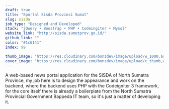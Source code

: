 ```yaml
---
draft: true
title: "Eportal Sisda Provinsi Sumut"
slug: sisda
job_type: "Designed and Developed"
stack: "jQuery • Boostrap • PHP • Codeingiter • Mysql"
website_link: "http://sisda.sumutprov.go.id/"
github_link: ""
color: "#1c6141"
index: 99

thumb_image: "https://res.cloudinary.com/bonzdev/image/upload/w_1000,ar_16:9,c_fill/v1622111359/mockup_crop/sisda_crop_nt32jn.png"
cover_image: "https://res.cloudinary.com/bonzdev/image/upload/c_thumb,w_500,g_face/v1622111359/mockup_crop/sisda_crop_nt32jn.png"
---
```


A web-based news portal application for the SISDA of North Sumatra Province, my job here is to design the appearance and work on the backend, where the backend uses PHP with the Codeigniter 3 framework, for the core itself there is already a boilerplate from the North Sumatra Provincial Government Bappeda IT team, so it's just a matter of developing it.